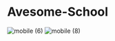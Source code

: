 # Avesome-School
![mobile (6)](https://github.com/FidanHaliti/Avesome-School/assets/106803795/56c61da8-8ad9-47ee-ad23-8db68fe03375)
![mobile (8)](https://github.com/FidanHaliti/Avesome-School/assets/106803795/dae4c769-15fe-4cd3-8633-8fb0f7de6fdf)
